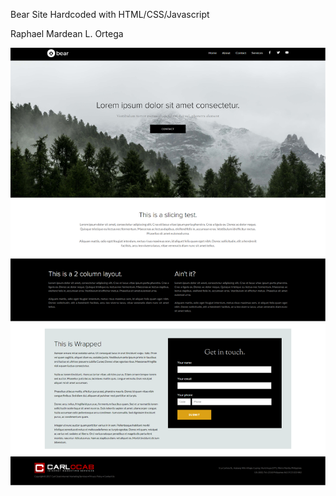 Bear Site Hardcoded with HTML/CSS/Javascript

Raphael Mardean L. Ortega


![My Image](screenshot.png)
